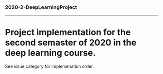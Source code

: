 ### 2020-2-DeepLearningProject
***
# Project implementation for the second semaster of 2020 in the deep learning course.   
See issue category for implemenation order.
